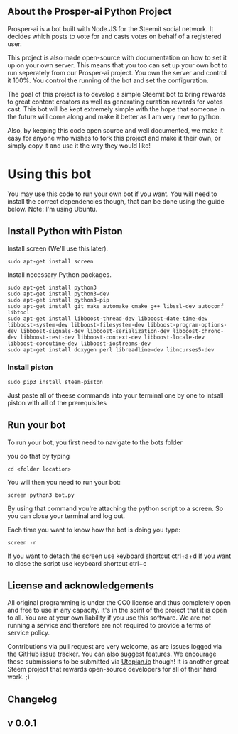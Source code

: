 ## About the Prosper-ai Python Project
Prosper-ai is a bot built with Node.JS for the Steemit social network. It decides which posts to vote for and casts votes on behalf of a registered user. 

This project is also made open-source with documentation on how to set it up on your own server. This means that you too can set up your own bot to run seperately from our Prosper-ai project. You own the server and control it 100%. You control the running of the bot and set the configuration.

The goal of this project is to develop a simple Steemit bot to bring rewards to great content creators as well as generating curation rewards for votes cast. This bot will be kept extremely simple with the hope that someone in the future will come along and make it better as I am very new to python.

Also, by keeping this code open source and well documented, we make it easy for anyone who wishes to fork this project and make it their own, or simply copy it and use it the way they would like!


# Using this bot
You may use this code to run your own bot if you want. You will need to install the correct dependencies though, that can be done using the guide below. Note: I'm using Ubuntu.

## Install Python with Piston
Install screen (We'll use this later).
```
sudo apt-get install screen
```
Install necessary Python packages.
```
sudo apt-get install python3
sudo apt-get install python3-dev
sudo apt-get install python3-pip
sudo apt-get install git make automake cmake g++ libssl-dev autoconf libtool
sudo apt-get install libboost-thread-dev libboost-date-time-dev libboost-system-dev libboost-filesystem-dev libboost-program-options-dev libboost-signals-dev libboost-serialization-dev libboost-chrono-dev libboost-test-dev libboost-context-dev libboost-locale-dev libboost-coroutine-dev libboost-iostreams-dev
sudo apt-get install doxygen perl libreadline-dev libncurses5-dev
```
### Install piston
```
sudo pip3 install steem-piston
```
Just paste all of theese commands into your terminal one by one to intsall piston with all of the prerequisites

## Run your bot
To run your bot, you first need to navigate to the bots folder

you do that by typing
```
cd <folder location>
```
You will then you need to run your bot:
```
screen python3 bot.py
```
By using that command you're attaching the python script to a screen. So you can close your terminal and log out.

Each time you want to know how the bot is doing you type:
```
screen -r
```
If you want to detach the screen use keyboard shortcut ctrl+a+d
If you want to close the script use keyboard shortcut ctrl+c

## License and acknowledgements
All original programming is under the CC0 license and thus completely open and free to use in any capacity. It's in the spirit of the project that it is open to all. You are at your own liability if you use this software. We are not running a service and therefore are not required to provide a terms of service policy.

Contributions via pull request are very welcome, as are issues logged via the GitHub issue tracker. You can also suggest features. We encourage these submissions to be submitted via [Utopian.io](https://utopian.io/) though! It is another great Steem project that rewards open-source developers for all of their hard work. ;)

## Changelog
v 0.0.1
- 
